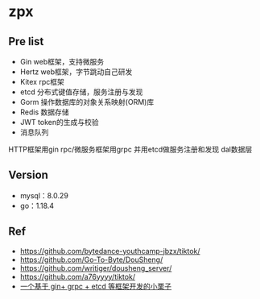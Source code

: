 <!--
 * @Autor: violet apricity ( Zhuangpx )
 * @Date: 2023-08-10 20:52:30
 * @LastEditors: violet apricity ( Zhuangpx )
 * @LastEditTime: 2023-08-21 01:01:55
 * @FilePath: \Road2TikTok\zpx.md
 * @Description:  Zhuangpx : Violet && Apricity:/ The warmth of the sun in the winter
-->
# zpx

## Pre list

- Gin web框架，支持微服务
- Hertz web框架，字节跳动自己研发
- Kitex rpc框架
- etcd 分布式键值存储，服务注册与发现
- Gorm 操作数据库的对象关系映射(ORM)库
- Redis 数据存储
- JWT token的生成与校验
- 消息队列

HTTP框架用gin
rpc/微服务框架用grpc 并用etcd做服务注册和发现
dal数据层

## Version

- mysql：8.0.29
- go：1.18.4

## Ref

- <https://github.com/bytedance-youthcamp-jbzx/tiktok/>
- <https://github.com/Go-To-Byte/DouSheng/>
- <https://github.com/writiger/dousheng_server/>
- <https://github.com/a76yyyy/tiktok/>
- [一个基于 gin+ grpc + etcd 等框架开发的小栗子](https://www.cnblogs.com/M-Anonymous/p/17159371.html)
